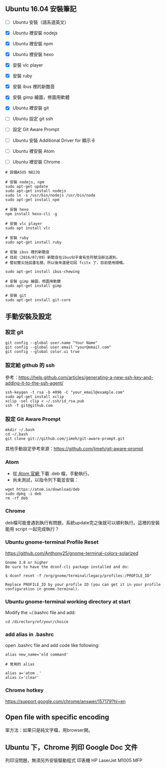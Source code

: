 ## Ubuntu 16.04 安裝筆記

- [ ] Ubuntu 安裝（語系選英文）
- [x] Ubuntu 裡安裝 nodejs
- [x] Ubuntu 裡安裝 npm
- [x] Ubuntu 裡安裝 hexo
- [x] 安裝 vlc player
- [x] 安裝 ruby
- [x] 安裝 ibus 裡的新酷音
- [x] 安裝 gimp 繪圖，修圖用軟體
- [x] Ubuntu 裡安裝 git
- [ ] Ubuntu 設定 git ssh
- [ ] 設定 Git Aware Prompt
- [ ] Ubuntu 安裝 Additional Driver for 顯示卡
- [ ] Ubuntu 裡安裝 Atom
- [ ] Ubuntu 裡安裝 Chrome



```
# 設備ASUS N82JQ

# 安裝 nodejs, npm
sudo apt-get update  
sudo apt-get install nodejs  
sudo ln -s /usr/bin/nodejs /usr/bin/node  
sudo apt-get install npm  

# 安裝 hexo
npm install hexo-cli -g

# 安裝 vlc player
sudo apt install vlc

# 安裝 ruby
sudo apt-get install ruby

# 安裝 ibus 裡的新酷音
# 目前（2016/07/09）新酷音在ibus似乎會有些符號沒辦法選到，
# 譬如雙尖括弧書名號，所以後來還是切回 fcitx 了，目前使用順暢。

sudo apt-get install ibus-chewing

# 安裝 gimp 繪圖，修圖用軟體
sudo apt-get install gimp

# 安裝 git
sudo apt-get install git-core
```


## 手動安裝及設定

### 設定 git
```
git config --global user.name "Your Name"
git config --global user.email "your@email.com"
git config --global color.ui true
```

### 設定給 github 的 ssh
參考：https://help.github.com/articles/generating-a-new-ssh-key-and-adding-it-to-the-ssh-agent/

```
ssh-keygen -t rsa -b 4096 -C "your_email@example.com"
sudo apt-get install xclip
xclip -sel clip < ~/.ssh/id_rsa.pub
ssh -T git@github.com
```

### 設定 Git Aware Prompt

```
mkdir ~/.bash
cd ~/.bash
git clone git://github.com/jimeh/git-aware-prompt.git
```

其他手動設定參考來源：https://github.com/jimeh/git-aware-prompt


### Atom

- 從[ Atom 官網 ](https://atom.io/)下載 .deb 檔，手動執行。
- 尚未測試，以指令列下載並安裝：

```
wget https://atom.io/download/deb
sudo dpkg -i deb
rm -rf deb
```

### Chrome

deb檔可能會遇到執行有問題，系統update完之後就可以順利執行。這裡的安裝能用 script 一起完成執行？


### Ubuntu gnome-terminal Profile Reset

https://github.com/Anthony25/gnome-terminal-colors-solarized

```
Gnome 3.8 or higher
Be sure to have the dconf-cli package installed and do:

$ dconf reset -f /org/gnome/terminal/legacy/profiles:/PROFILE_ID"

Replace PROFILE_ID by your profile ID (you can get it in your profile configuration in gnome-terminal).
```

### Ubuntu gnome-terminal working directory at start

Modify the ~/.bashrc file and add:

```
cd /directory/of/your/choice
```

### add alias in .bashrc

open .bashrc file and add code like following:

```
alias new_name='old command'

# 常用的 alias

alias a='atom .'
alias c='clear'
```

### Chrome hotkey

https://support.google.com/chrome/answer/157179?hl=en


## Open file with specific encoding

笨方法：如果只是純文字檔，用browser開。


## Ubuntu 下，Chrome 列印 Google Doc 文件

列印沒問題，無須另外安裝驅動程式
印表機 HP LaserJet M1005 MFP
